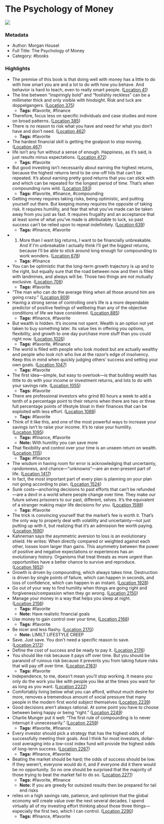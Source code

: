 # The Psychology of Money

![](https://m.media-amazon.com/images/I/81sLmoRqLiL._SY160.jpg)

### Metadata

- Author: Morgan Housel
- Full Title: The Psychology of Money
- Category: #books

### Highlights

- The premise of this book is that doing well with money has a little to do with how smart you are and a lot to do with how you behave. And behavior is hard to teach, even to really smart people. ([Location 41](https://readwise.io/to_kindle?action=open&asin=B084HJSJJ2&location=41))
- The line between “inspiringly bold” and “foolishly reckless” can be a millimeter thick and only visible with hindsight. Risk and luck are doppelgangers. ([Location 375](https://readwise.io/to_kindle?action=open&asin=B084HJSJJ2&location=375))
    - **Tags:** #favorite, #finance
- Therefore, focus less on specific individuals and case studies and more on broad patterns. ([Location 385](https://readwise.io/to_kindle?action=open&asin=B084HJSJJ2&location=385))
- There is no reason to risk what you have and need for what you don’t have and don’t need. ([Location 462](https://readwise.io/to_kindle?action=open&asin=B084HJSJJ2&location=462))
    - **Tags:** #favorite
- The hardest financial skill is getting the goalpost to stop moving. ([Location 467](https://readwise.io/to_kindle?action=open&asin=B084HJSJJ2&location=467))
- life isn’t any fun without a sense of enough. Happiness, as it’s said, is just results minus expectations. ([Location 472](https://readwise.io/to_kindle?action=open&asin=B084HJSJJ2&location=472))
    - **Tags:** #favorite
- But good investing isn’t necessarily about earning the highest returns, because the highest returns tend to be one-off hits that can’t be repeated. It’s about earning pretty good returns that you can stick with and which can be repeated for the longest period of time. That’s when compounding runs wild. ([Location 593](https://readwise.io/to_kindle?action=open&asin=B084HJSJJ2&location=593))
    - **Tags:** #favorite, #finance, #compounding
- Getting money requires taking risks, being optimistic, and putting yourself out there. But keeping money requires the opposite of taking risk. It requires humility, and fear that what you’ve made can be taken away from you just as fast. It requires frugality and an acceptance that at least some of what you’ve made is attributable to luck, so past success can’t be relied upon to repeat indefinitely. ([Location 639](https://readwise.io/to_kindle?action=open&asin=B084HJSJJ2&location=639))
    - **Tags:** #finance, #favorite
- 1. More than I want big returns, I want to be financially unbreakable. And if I’m unbreakable I actually think I’ll get the biggest returns, because I’ll be able to stick around long enough for compounding to work wonders. ([Location 678](https://readwise.io/to_kindle?action=open&asin=B084HJSJJ2&location=678))
    - **Tags:** #finance
- You can be optimistic that the long-term growth trajectory is up and to the right, but equally sure that the road between now and then is filled with landmines, and always will be. Those two things are not mutually exclusive. ([Location 706](https://readwise.io/to_kindle?action=open&asin=B084HJSJJ2&location=706))
    - **Tags:** #favorite
- “The man who can do the average thing when all those around him are going crazy.” ([Location 809](https://readwise.io/to_kindle?action=open&asin=B084HJSJJ2&location=809))
- Having a strong sense of controlling one’s life is a more dependable predictor of positive feelings of wellbeing than any of the objective conditions of life we have considered. ([Location 885](https://readwise.io/to_kindle?action=open&asin=B084HJSJJ2&location=885))
    - **Tags:** #finance, #favorite
- But wealth is hidden. It’s income not spent. Wealth is an option not yet taken to buy something later. Its value lies in offering you options, flexibility, and growth to one day purchase more stuff than you could right now. ([Location 1026](https://readwise.io/to_kindle?action=open&asin=B084HJSJJ2&location=1026))
    - **Tags:** #favorite, #finance
- The world is filled with people who look modest but are actually wealthy and people who look rich who live at the razor’s edge of insolvency. Keep this in mind when quickly judging others’ success and setting your own goals. ([Location 1047](https://readwise.io/to_kindle?action=open&asin=B084HJSJJ2&location=1047))
    - **Tags:** #favorite
- The first idea—simple, but easy to overlook—is that building wealth has little to do with your income or investment returns, and lots to do with your savings rate. ([Location 1055](https://readwise.io/to_kindle?action=open&asin=B084HJSJJ2&location=1055))
    - **Tags:** #favorite
- There are professional investors who grind 80 hours a week to add a tenth of a percentage point to their returns when there are two or three full percentage points of lifestyle bloat in their finances that can be exploited with less effort. ([Location 1088](https://readwise.io/to_kindle?action=open&asin=B084HJSJJ2&location=1088))
    - **Tags:** #favorite
- Think of it like this, and one of the most powerful ways to increase your savings isn’t to raise your income. It’s to raise your humility. ([Location 1095](https://readwise.io/to_kindle?action=open&asin=B084HJSJJ2&location=1095))
    - **Tags:** #finance, #favorite
    - **Note:** With humility you can save more
- That flexibility and control over your time is an unseen return on wealth. ([Location 1115](https://readwise.io/to_kindle?action=open&asin=B084HJSJJ2&location=1115))
    - **Tags:** #finance
- The wisdom in having room for error is acknowledging that uncertainty, randomness, and chance—“unknowns”—are an ever-present part of life. ([Location 1417](https://readwise.io/to_kindle?action=open&asin=B084HJSJJ2&location=1417))
- In fact, the most important part of every plan is planning on your plan not going according to plan. ([Location 1524](https://readwise.io/to_kindle?action=open&asin=B084HJSJJ2&location=1524))
- Sunk costs—anchoring decisions to past efforts that can’t be refunded—are a devil in a world where people change over time. They make our future selves prisoners to our past, different, selves. It’s the equivalent of a stranger making major life decisions for you. ([Location 1598](https://readwise.io/to_kindle?action=open&asin=B084HJSJJ2&location=1598))
    - **Tags:** #favorite
- The trick is convincing yourself that the market’s fee is worth it. That’s the only way to properly deal with volatility and uncertainty—not just putting up with it, but realizing that it’s an admission fee worth paying. ([Location 1690](https://readwise.io/to_kindle?action=open&asin=B084HJSJJ2&location=1690))
- Kahneman says the asymmetric aversion to loss is an evolutionary shield. He writes: When directly compared or weighted against each other, losses loom larger than gains. This asymmetry between the power of positive and negative expectations or experiences has an evolutionary history. Organisms that treat threats as more urgent than opportunities have a better chance to survive and reproduce. ([Location 1852](https://readwise.io/to_kindle?action=open&asin=B084HJSJJ2&location=1852))
- Growth is driven by compounding, which always takes time. Destruction is driven by single points of failure, which can happen in seconds, and loss of confidence, which can happen in an instant. ([Location 1928](https://readwise.io/to_kindle?action=open&asin=B084HJSJJ2&location=1928))
- Go out of your way to find humility when things are going right and forgiveness/compassion when they go wrong. ([Location 2150](https://readwise.io/to_kindle?action=open&asin=B084HJSJJ2&location=2150))
- Manage your money in a way that helps you sleep at night. ([Location 2156](https://readwise.io/to_kindle?action=open&asin=B084HJSJJ2&location=2156))
    - **Tags:** #favorite
    - **Note:** Have realistic financial goals
- Use money to gain control over your time, ([Location 2168](https://readwise.io/to_kindle?action=open&asin=B084HJSJJ2&location=2168))
    - **Tags:** #favorite
- Be nicer and less flashy. ([Location 2170](https://readwise.io/to_kindle?action=open&asin=B084HJSJJ2&location=2170))
    - **Note:** LIMILT LIFESTYLE CREEP
- Save. Just save. You don’t need a specific reason to save. ([Location 2172](https://readwise.io/to_kindle?action=open&asin=B084HJSJJ2&location=2172))
- Define the cost of success and be ready to pay it. ([Location 2176](https://readwise.io/to_kindle?action=open&asin=B084HJSJJ2&location=2176))
- You should like risk because it pays off over time. But you should be paranoid of ruinous risk because it prevents you from taking future risks that will pay off over time. ([Location 2183](https://readwise.io/to_kindle?action=open&asin=B084HJSJJ2&location=2183))
    - **Tags:** #favorite
- Independence, to me, doesn’t mean you’ll stop working. It means you only do the work you like with people you like at the times you want for as long as you want. ([Location 2222](https://readwise.io/to_kindle?action=open&asin=B084HJSJJ2&location=2222))
- Comfortably living below what you can afford, without much desire for more, removes a tremendous amount of social pressure that many people in the modern first world subject themselves ([Location 2239](https://readwise.io/to_kindle?action=open&asin=B084HJSJJ2&location=2239))
- Good decisions aren’t always rational. At some point you have to choose between being happy or being “right.” ([Location 2249](https://readwise.io/to_kindle?action=open&asin=B084HJSJJ2&location=2249))
- Charlie Munger put it well: “The first rule of compounding is to never interrupt it unnecessarily.” ([Location 2259](https://readwise.io/to_kindle?action=open&asin=B084HJSJJ2&location=2259))
    - **Tags:** #favorite, #finance
- Every investor should pick a strategy that has the highest odds of successfully meeting their goals. And I think for most investors, dollar-cost averaging into a low-cost index fund will provide the highest odds of long-term success. ([Location 2267](https://readwise.io/to_kindle?action=open&asin=B084HJSJJ2&location=2267))
    - **Tags:** #finance, #favorite
- Beating the market should be hard; the odds of success should be low. If they weren’t, everyone would do it, and if everyone did it there would be no opportunity. So no one should be surprised that the majority of those trying to beat the market fail to do so. ([Location 2271](https://readwise.io/to_kindle?action=open&asin=B084HJSJJ2&location=2271))
    - **Tags:** #favorite, #finance
    - **Note:** If you are greedy for outsized results then be prepared for tail end risks
- relies on a high savings rate, patience, and optimism that the global economy will create value over the next several decades. I spend virtually all of my investing effort thinking about those three things—especially the first two, which I can control. ([Location 2290](https://readwise.io/to_kindle?action=open&asin=B084HJSJJ2&location=2290))
    - **Tags:** #finance, #favorite
